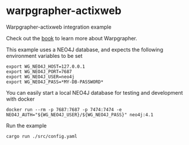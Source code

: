 # warpgrapher-actixweb
Warpgrapher-actixweb integration example

Check out the [book](https://warpforge.github.io/warpgrapher/warpgrapher/quickstart.html) to learn more about Warpgrapher.

This example uses a NEO4J database, and expects the following environment variables to be set

```
export WG_NEO4J_HOST=127.0.0.1
export WG_NEO4J_PORT=7687
export WG_NEO4J_USER=neo4j
export WG_NEO4J_PASS=*MY-DB-PASSWORD*
```

You can easily start a local NEO4J database for testing and development with docker

```
docker run --rm -p 7687:7687 -p 7474:7474 -e NEO4J_AUTH="${WG_NEO4J_USER}/${WG_NEO4J_PASS}" neo4j:4.1
```

Run the example
```
cargo run ./src/config.yaml
```
